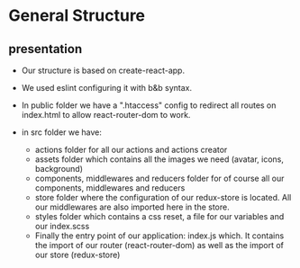 # General Structure

## presentation

- Our structure is based on create-react-app.  
- We used eslint configuring it with b&b syntax.  
- In public folder we have a ".htaccess" config to redirect all routes on index.html to allow react-router-dom to work.  
- in src folder we have:
  
  - actions folder for all our actions and actions creator
  - assets folder which contains all the images we need (avatar, icons, background)
  - components, middlewares and reducers folder for of course all our components, middlewares and reducers
  - store folder where the configuration of our redux-store is located. All our middlewares are also imported here in the store.
  - styles folder which contains a css reset, a file for our variables and our index.scss
  - Finally the entry point of our application: index.js which. It contains the import of our router (react-router-dom) as well as the import of our store (redux-store)
